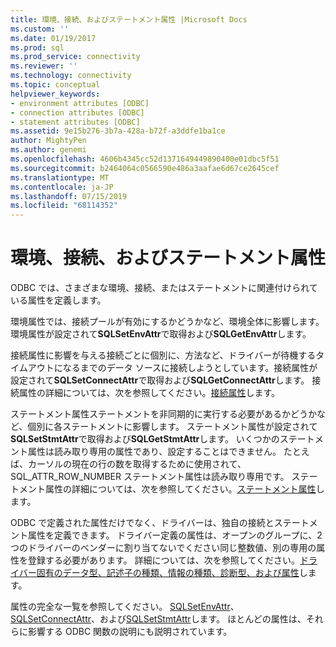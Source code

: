 ```yaml
---
title: 環境、接続、およびステートメント属性 |Microsoft Docs
ms.custom: ''
ms.date: 01/19/2017
ms.prod: sql
ms.prod_service: connectivity
ms.reviewer: ''
ms.technology: connectivity
ms.topic: conceptual
helpviewer_keywords:
- environment attributes [ODBC]
- connection attributes [ODBC]
- statement attributes [ODBC]
ms.assetid: 9e15b276-3b7a-428a-b72f-a3ddfe1ba1ce
author: MightyPen
ms.author: genemi
ms.openlocfilehash: 4606b4345cc52d1371649449890400e01dbc5f51
ms.sourcegitcommit: b2464064c0566590e486a3aafae6d67ce2645cef
ms.translationtype: MT
ms.contentlocale: ja-JP
ms.lasthandoff: 07/15/2019
ms.locfileid: "68114352"
---
```

# <a name="environment-connection-and-statement-attributes"></a>環境、接続、およびステートメント属性
ODBC では、さまざまな環境、接続、またはステートメントに関連付けられている属性を定義します。  
  
 環境属性では、接続プールが有効にするかどうかなど、環境全体に影響します。 環境属性が設定されて**SQLSetEnvAttr**で取得および**SQLGetEnvAttr**します。  
  
 接続属性に影響を与える接続ごとに個別に、方法など、ドライバーが待機するタイムアウトになるまでのデータ ソースに接続しようとしています。接続属性が設定されて**SQLSetConnectAttr**で取得および**SQLGetConnectAttr**します。 接続属性の詳細については、次を参照してください。[接続属性](../../../odbc/reference/develop-app/connection-attributes.md)します。  
  
 ステートメント属性ステートメントを非同期的に実行する必要があるかどうかなど、個別に各ステートメントに影響します。 ステートメント属性が設定されて**SQLSetStmtAttr**で取得および**SQLGetStmtAttr**します。 いくつかのステートメント属性は読み取り専用の属性であり、設定することはできません。 たとえば、カーソルの現在の行の数を取得するために使用されて、SQL_ATTR_ROW_NUMBER ステートメント属性は読み取り専用です。 ステートメント属性の詳細については、次を参照してください。[ステートメント属性](../../../odbc/reference/develop-app/statement-attributes.md)します。  
  
 ODBC で定義された属性だけでなく、ドライバーは、独自の接続とステートメント属性を定義できます。 ドライバー定義の属性は、オープンのグループに、2 つのドライバーのベンダーに割り当てないでください同じ整数値、別の専用の属性を登録する必要があります。 詳細については、次を参照してください。[ドライバー固有のデータ型、記述子の種類、情報の種類、診断型、および属性](../../../odbc/reference/develop-app/driver-specific-data-types-descriptor-information-diagnostic.md)します。  
  
 属性の完全な一覧を参照してください。 [SQLSetEnvAttr](../../../odbc/reference/syntax/sqlsetenvattr-function.md)、 [SQLSetConnectAttr](../../../odbc/reference/syntax/sqlsetconnectattr-function.md)、および[SQLSetStmtAttr](../../../odbc/reference/syntax/sqlsetstmtattr-function.md)します。 ほとんどの属性は、それらに影響する ODBC 関数の説明にも説明されています。

